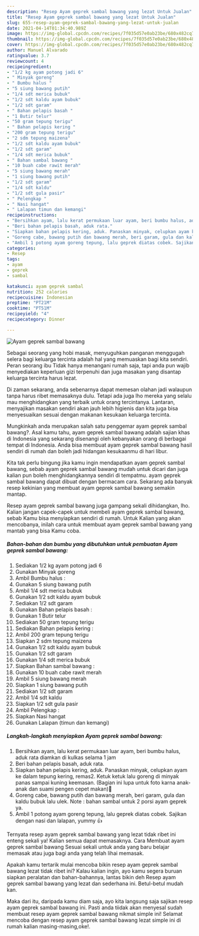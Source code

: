 ```yaml
---
description: "Resep Ayam geprek sambal bawang yang lezat Untuk Jualan"
title: "Resep Ayam geprek sambal bawang yang lezat Untuk Jualan"
slug: 655-resep-ayam-geprek-sambal-bawang-yang-lezat-untuk-jualan
date: 2021-04-14T01:34:40.989Z
image: https://img-global.cpcdn.com/recipes/7f035d57e0ab23be/680x482cq70/ayam-geprek-sambal-bawang-foto-resep-utama.jpg
thumbnail: https://img-global.cpcdn.com/recipes/7f035d57e0ab23be/680x482cq70/ayam-geprek-sambal-bawang-foto-resep-utama.jpg
cover: https://img-global.cpcdn.com/recipes/7f035d57e0ab23be/680x482cq70/ayam-geprek-sambal-bawang-foto-resep-utama.jpg
author: Manuel Alvarado
ratingvalue: 3.7
reviewcount: 4
recipeingredient:
- "1/2 kg ayam potong jadi 6"
- " Minyak goreng"
- " Bumbu halus "
- "5 siung bawang putih"
- "1/4 sdt merica bubuk"
- "1/2 sdt kaldu ayam bubuk"
- "1/2 sdt garam"
- " Bahan pelapis basah "
- "1 Butir telur"
- "50 gram tepung terigu"
- " Bahan pelapis kering "
- "200 gram tepung terigu"
- "2 sdm tepung maizena"
- "1/2 sdt kaldu ayam bubuk"
- "1/2 sdt garam"
- "1/4 sdt merica bubuk"
- " Bahan sambal bawang "
- "10 buah cabe rawit merah"
- "5 siung bawang merah"
- "1 siung bawang putih"
- "1/2 sdt garam"
- "1/4 sdt kaldu"
- "1/2 sdt gula pasir"
- " Pelengkap "
- " Nasi hangat"
- " Lalapan timun dan kemangi"
recipeinstructions:
- "Bersihkan ayam, lalu kerat permukaan luar ayam, beri bumbu halus, aduk rata diamkan di kulkas selama 1 jam"
- "Beri bahan pelapis basah, aduk rata."
- "Siapkan bahan pelapis kering, aduk. Panaskan minyak, celupkan ayam ke dalam tepung kering, remas2. Ketuk ketuk lalu goreng di minyak panas sampai kuning keemasan. (Bagian ini lupa untuk foto karna anak-anak dan suami pengen cepet makan)🤭"
- "Goreng cabe, bawang putih dan bawang merah, beri garam, gula dan kaldu bubuk lalu ulek. Note : bahan sambal untuk 2 porsi ayam geprek ya."
- "Ambil 1 potong ayam goreng tepung, lalu geprek diatas cobek. Sajikan dengan nasi dan lalapan, yummy 👍"
categories:
- Resep
tags:
- ayam
- geprek
- sambal

katakunci: ayam geprek sambal 
nutrition: 252 calories
recipecuisine: Indonesian
preptime: "PT21M"
cooktime: "PT51M"
recipeyield: "4"
recipecategory: Dinner

---
```



![Ayam geprek sambal bawang](https://img-global.cpcdn.com/recipes/7f035d57e0ab23be/680x482cq70/ayam-geprek-sambal-bawang-foto-resep-utama.jpg)

Sebagai seorang yang hobi masak, menyuguhkan panganan menggugah selera bagi keluarga tercinta adalah hal yang memuaskan bagi kita sendiri. Peran seorang ibu Tidak hanya menangani rumah saja, tapi anda pun wajib menyediakan keperluan gizi terpenuhi dan juga masakan yang disantap keluarga tercinta harus lezat.

Di zaman  sekarang, anda sebenarnya dapat memesan olahan jadi walaupun tanpa harus ribet memasaknya dulu. Tetapi ada juga lho mereka yang selalu mau menghidangkan yang terbaik untuk orang tercintanya. Lantaran, menyajikan masakan sendiri akan jauh lebih higienis dan kita juga bisa menyesuaikan sesuai dengan makanan kesukaan keluarga tercinta. 



Mungkinkah anda merupakan salah satu penggemar ayam geprek sambal bawang?. Asal kamu tahu, ayam geprek sambal bawang adalah sajian khas di Indonesia yang sekarang disenangi oleh kebanyakan orang di berbagai tempat di Indonesia. Anda bisa membuat ayam geprek sambal bawang hasil sendiri di rumah dan boleh jadi hidangan kesukaanmu di hari libur.

Kita tak perlu bingung jika kamu ingin mendapatkan ayam geprek sambal bawang, sebab ayam geprek sambal bawang mudah untuk dicari dan juga kalian pun boleh menghidangkannya sendiri di tempatmu. ayam geprek sambal bawang dapat dibuat dengan bermacam cara. Sekarang ada banyak resep kekinian yang membuat ayam geprek sambal bawang semakin mantap.

Resep ayam geprek sambal bawang juga gampang sekali dihidangkan, lho. Kalian jangan capek-capek untuk membeli ayam geprek sambal bawang, sebab Kamu bisa menyiapkan sendiri di rumah. Untuk Kalian yang akan mencobanya, inilah cara untuk membuat ayam geprek sambal bawang yang mantab yang bisa Kamu coba.

<!--inarticleads1-->

##### Bahan-bahan dan bumbu yang dibutuhkan untuk pembuatan Ayam geprek sambal bawang:

1. Sediakan 1/2 kg ayam potong jadi 6
1. Gunakan  Minyak goreng
1. Ambil  Bumbu halus :
1. Gunakan 5 siung bawang putih
1. Ambil 1/4 sdt merica bubuk
1. Gunakan 1/2 sdt kaldu ayam bubuk
1. Sediakan 1/2 sdt garam
1. Gunakan  Bahan pelapis basah :
1. Gunakan 1 Butir telur
1. Sediakan 50 gram tepung terigu
1. Sediakan  Bahan pelapis kering :
1. Ambil 200 gram tepung terigu
1. Siapkan 2 sdm tepung maizena
1. Gunakan 1/2 sdt kaldu ayam bubuk
1. Gunakan 1/2 sdt garam
1. Gunakan 1/4 sdt merica bubuk
1. Siapkan  Bahan sambal bawang :
1. Gunakan 10 buah cabe rawit merah
1. Ambil 5 siung bawang merah
1. Siapkan 1 siung bawang putih
1. Sediakan 1/2 sdt garam
1. Ambil 1/4 sdt kaldu
1. Siapkan 1/2 sdt gula pasir
1. Ambil  Pelengkap :
1. Siapkan  Nasi hangat
1. Gunakan  Lalapan (timun dan kemangi)




<!--inarticleads2-->

##### Langkah-langkah menyiapkan Ayam geprek sambal bawang:

1. Bersihkan ayam, lalu kerat permukaan luar ayam, beri bumbu halus, aduk rata diamkan di kulkas selama 1 jam
1. Beri bahan pelapis basah, aduk rata.
1. Siapkan bahan pelapis kering, aduk. Panaskan minyak, celupkan ayam ke dalam tepung kering, remas2. Ketuk ketuk lalu goreng di minyak panas sampai kuning keemasan. (Bagian ini lupa untuk foto karna anak-anak dan suami pengen cepet makan)🤭
1. Goreng cabe, bawang putih dan bawang merah, beri garam, gula dan kaldu bubuk lalu ulek. Note : bahan sambal untuk 2 porsi ayam geprek ya.
1. Ambil 1 potong ayam goreng tepung, lalu geprek diatas cobek. Sajikan dengan nasi dan lalapan, yummy 👍




Ternyata resep ayam geprek sambal bawang yang lezat tidak ribet ini enteng sekali ya! Kalian semua dapat memasaknya. Cara Membuat ayam geprek sambal bawang Sesuai sekali untuk anda yang baru belajar memasak atau juga bagi anda yang telah lihai memasak.

Apakah kamu tertarik mulai mencoba bikin resep ayam geprek sambal bawang lezat tidak ribet ini? Kalau kalian ingin, ayo kamu segera buruan siapkan peralatan dan bahan-bahannya, lantas bikin deh Resep ayam geprek sambal bawang yang lezat dan sederhana ini. Betul-betul mudah kan. 

Maka dari itu, daripada kamu diam saja, ayo kita langsung saja sajikan resep ayam geprek sambal bawang ini. Pasti anda tiidak akan menyesal sudah membuat resep ayam geprek sambal bawang nikmat simple ini! Selamat mencoba dengan resep ayam geprek sambal bawang lezat simple ini di rumah kalian masing-masing,oke!.

